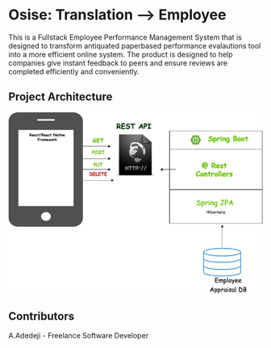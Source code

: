 # Osise: Translation --> Employee

This is a Fullstack Employee Performance Management System that is designed to transform antiquated paperbased performance evalautions tool into a more efficient online system. The product is designed to help companies give instant feedback to peers and ensure reviews are completed efficiently and conveniently. 

## Project Architecture
![](https://github.com/adesegunadedeji/osise.io/blob/master/Orise%20Architecture)


## Contributors
A.Adedeji - Freelance Software Developer



